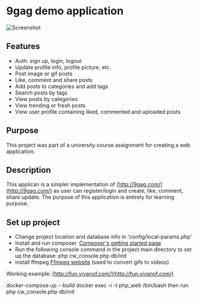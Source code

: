 # 9gag demo application

![Screenshot](images/demo_1.jpg)

Features
-------------

- Auth: sign up, login, logout
- Update profile info, profile picture, etc.
- Post image or gif posts
- Like, comment and share posts
- Add posts to categories and add tags
- Search posts by tags
- View posts by categories
- View trending or fresh posts
- View user profile containing liked, commented and uploaded posts

Purpose
-------------
This project was part of a university course assignment for creating a web application.

Description
-------------
This applican is a simpler implementation of [http://9gag.com/](http://9gag.com/) as user can register/login and create, like, comment, share update. The purpose of this application is entirely for learning purpose.

Set up project
-------------

* Change project location and database info in 'config/local-params.php'
* Install and run composer. [Composer's getting started page](https://getcomposer.org/doc/00-intro.md)
* Run the following console command in the project main directory to set up the database: php cw_console.php db/init
* install ffmpeg [Ffmpeg website](https://www.ffmpeg.org/) (used to convert gifs to videos)

Working example: [http://fun.vivanof.com/](http://fun.vivanof.com/)


docker-compose up --build
docker exec -i -t php_web /bin/bash then run php cw_console.php db/init

